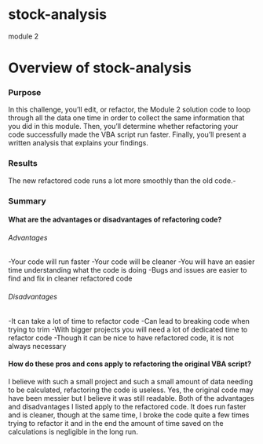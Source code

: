 # stock-analysis
module 2
# Overview of stock-analysis
### Purpose

In this challenge, you’ll edit, or refactor, the Module 2 solution code to loop through all the data one time in order to collect the same information that you did in this module. Then, you’ll determine whether refactoring your code successfully made the VBA script run faster. Finally, you’ll present a written analysis that explains your findings.


### Results

The new refactored code runs a lot more smoothly than the old code.-


### Summary
#### What are the advantages or disadvantages of refactoring code?

###### Advantages
-Your code will run faster
-Your code will be cleaner
-You will have an easier time understanding what the code is doing
-Bugs and issues are easier to find and fix in cleaner refactored code

###### Disadvantages
-It can take a lot of time to refactor code
-Can lead to breaking code when trying to trim
-With bigger projects you will need a lot of dedicated time to refactor code
-Though it can be nice to have refactored code, it is not always necessary

#### How do these pros and cons apply to refactoring the original VBA script?

I believe with such a small project and such a small amount of data needing to be calculated, refactoring the code is useless. Yes, the original code may have been messier but I believe it was still readable. Both of the advantages and disadvantages I listed apply to the refactored code. It does run faster and is cleaner, though at the same time, I broke the code quite a few times trying to refactor it and in the end the amount of time saved on the calculations is negligible in the long run.
